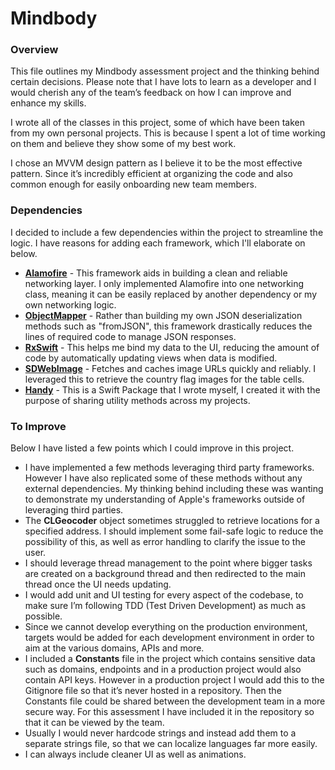 # Mindbody

### Overview

This file outlines my Mindbody assessment project and the thinking behind certain decisions. Please note that I have lots to learn as a developer and I would cherish any of the team’s feedback on how I can improve and enhance my skills.

I wrote all of the classes in this project, some of which have been taken from my own personal projects. This is because I spent a lot of time working on them and believe they show some of my best work.

I chose an MVVM design pattern as I believe it to be the most effective pattern. Since it’s incredibly efficient at organizing the code and also common enough for easily onboarding new team members.

### Dependencies

I decided to include a few dependencies within the project to streamline the logic. I have reasons for adding each framework, which I'll elaborate on below.

* **[Alamofire](https://github.com/Alamofire/Alamofire)** - This framework aids in building a clean and reliable networking layer. I only implemented Alamofire into one networking class, meaning it can be easily replaced by another dependency or my own networking logic.
* **[ObjectMapper](https://github.com/tristanhimmelman/ObjectMapper)** - Rather than building my own JSON deserialization methods such as "fromJSON", this framework drastically reduces the lines of required code to manage JSON responses.
* **[RxSwift](https://github.com/ReactiveX/RxSwift)** - This helps me bind my data to the UI, reducing the amount of code by automatically updating views when data is modified.
* **[SDWebImage](https://github.com/SDWebImage/SDWebImage)** - Fetches and caches image URLs quickly and reliably. I leveraged this to retrieve the country flag images for the table cells.
* **[Handy](https://bitbucket.org/bconway99/handy)** - This is a Swift Package that I wrote myself, I created it with the purpose of sharing utility methods across my projects.

### To Improve

Below I have listed a few points which I could improve in this project.

* I have implemented a few methods leveraging third party frameworks. However I have also replicated some of these methods without any external dependencies. My thinking behind including these was wanting to demonstrate my understanding of Apple's frameworks outside of leveraging third parties.
* The **CLGeocoder** object sometimes struggled to retrieve locations for a specified address. I should implement some fail-safe logic to reduce the possibility of this, as well as error handling to clarify the issue to the user.
* I should leverage thread management to the point where bigger tasks are created on a background thread and then redirected to the main thread once the UI needs updating.
* I would add unit and UI testing for every aspect of the codebase, to make sure I’m following TDD (Test Driven Development) as much as possible.
* Since we cannot develop everything on the production environment, targets would be added for each development environment in order to aim at the various domains, APIs and more.
* I included a **Constants** file in the project which contains sensitive data such as domains, endpoints and in a production project would also contain API keys. However in a production project I would add this to the Gitignore file so that it’s never hosted in a repository. Then the Constants file could be shared between the development team in a more secure way. For this assessment I have included it in the repository so that it can be viewed by the team.
* Usually I would never hardcode strings and instead add them to a separate strings file, so that we can localize languages far more easily.
* I can always include cleaner UI as well as animations.
